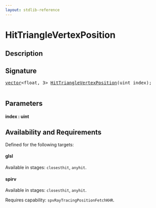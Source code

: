 ```yaml
---
layout: stdlib-reference
---
```


# HitTriangleVertexPosition

## Description





## Signature 

<pre>
<a href="/stdlib-reference/types/vector/index" class="code_type">vector</a>&lt;<span class="code_keyword">float</span>, 3&gt; <a href="/stdlib-reference/global-decls/HitTriangleVertexPosition">HitTriangleVertexPosition</a>(<span class="code_keyword">uint</span> <span class='code_param'>index</span>);

</pre>

## Parameters

#### index : uint

## Availability and Requirements

Defined for the following targets:

#### glsl
Available in stages: `closesthit`, `anyhit`.

#### spirv
Available in stages: `closesthit`, `anyhit`.

Requires capability: `spvRayTracingPositionFetchKHR`.


